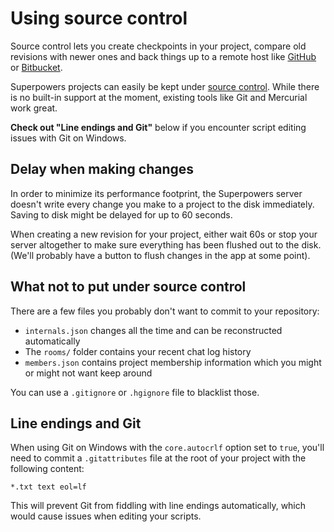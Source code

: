 # Using source control

Source control lets you create checkpoints in your project, compare old revisions with newer ones and back things up to a remote host like [GitHub](https://github.com/) or [Bitbucket](https://bitbucket.org/).

Superpowers projects can easily be kept under [source control](https://en.wikipedia.org/wiki/Revision_control). While there is no built-in support at the moment, existing tools like Git and Mercurial work great.

<div class="note">
  <b>Check out "Line endings and Git"</b> below if you encounter script editing issues with Git on Windows.
</div>

## Delay when making changes

In order to minimize its performance footprint, the Superpowers server doesn't write every change you make to a project to the disk immediately. Saving to disk might be delayed for up to 60 seconds.

When creating a new revision for your project, either wait 60s or stop your server altogether to make sure everything has been flushed out to the disk. (We'll probably have a button to flush changes in the app at some point).

## What not to put under source control

There are a few files you probably don't want to commit to your repository:

  * `internals.json` changes all the time and can be reconstructed automatically
  * The `rooms/` folder contains your recent chat log history
  * `members.json` contains project membership information which you might or might not want keep around

You can use a `.gitignore` or `.hgignore` file to blacklist those.

## Line endings and Git

When using Git on Windows with the `core.autocrlf` option set to `true`, you'll need to commit a `.gitattributes` file at the root of your project with the following content:

```
*.txt text eol=lf
```

This will prevent Git from fiddling with line endings automatically, which would cause issues when editing your scripts.
